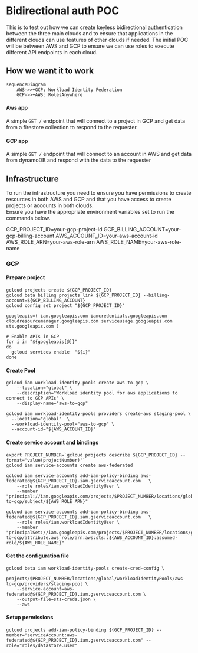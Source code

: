 # Bidirectional auth POC

This is to test out how we can create keyless bidirectional authentication between the three main clouds and to ensure
that applications in the different clouds can use features of other clouds if needed. The initial POC will be between 
AWS and GCP to ensure we can use roles to execute different API endpoints in each cloud.


## How we want it to work

```mermaid
sequenceDiagram
    AWS->>+GCP: Workload Identity Federation
    GCP->>+AWS: RolesAnywhere
```

#### Aws app

A simple `GET /` endpoint that will connect to a project in GCP and get data from a firestore collection to respond to 
the requester. 

#### GCP app

A simple `GET /` endpoint that will connect to an account in AWS and get data from dynamoDB and respond with the data 
to the requester

## Infrastructure

To run the infrastructure you need to ensure you have permissions to create resources in both AWS and GCP and that you
have access to create projects or accounts in both clouds.  
Ensure you have the appropriate environment variables set to run the commands below.

GCP_PROJECT_ID=your-gcp-project-id
GCP_BILLING_ACCOUNT=your-gcp-billing-account
AWS_ACCOUNT_ID=your-aws-account-id
AWS_ROLE_ARN=your-aws-role-arn
AWS_ROLE_NAME=your-aws-role-name

### GCP
#### Prepare project
```shell
gcloud projects create ${GCP_PROJECT_ID}
gcloud beta billing projects link ${GCP_PROJECT_ID} --billing-account=${GCP_BILLING_ACCOUNT}
gcloud config set project "${GCP_PROJECT_ID}"

googleapis=( iam.googleapis.com iamcredentials.googleapis.com cloudresourcemanager.googleapis.com serviceusage.googleapis.com sts.googleapis.com )

# Enable APIs in GCP
for i in "${googleapis[@]}"
do
  gcloud services enable  "${i}"
done
```

#### Create Pool
```shell
gcloud iam workload-identity-pools create aws-to-gcp \
    --location="global" \
    --description="Workload identity pool for aws applications to connect to GCP APIs" \
    --display-name="aws-to-gcp"
    
gcloud iam workload-identity-pools providers create-aws staging-pool \
  --location="global"  \
  --workload-identity-pool="aws-to-gcp" \
  --account-id="${AWS_ACCOUNT_ID}"
```

#### Create service account and bindings
```shell
export PROJECT_NUMBER=`gcloud projects describe ${GCP_PROJECT_ID} --format='value(projectNumber)'`
gcloud iam service-accounts create aws-federated

gcloud iam service-accounts add-iam-policy-binding aws-federated@${GCP_PROJECT_ID}.iam.gserviceaccount.com   \
    --role roles/iam.workloadIdentityUser \
    --member "principal://iam.googleapis.com/projects/$PROJECT_NUMBER/locations/global/workloadIdentityPools/aws-to-gcp/subject/${AWS_ROLE_ARN}"
    
gcloud iam service-accounts add-iam-policy-binding aws-federated@${GCP_PROJECT_ID}.iam.gserviceaccount.com   \
    --role roles/iam.workloadIdentityUser \
    --member "principalSet://iam.googleapis.com/projects/$PROJECT_NUMBER/locations/global/workloadIdentityPools/aws-to-gcp/attribute.aws_role/arn:aws:sts::${AWS_ACCOUNT_ID}:assumed-role/${AWS_ROLE_NAME}" 
```

#### Get the configuration file
```shell
gcloud beta iam workload-identity-pools create-cred-config \
    projects/$PROJECT_NUMBER/locations/global/workloadIdentityPools/aws-to-gcp/providers/staging-pool \
    --service-account=aws-federated@${GCP_PROJECT_ID}.iam.gserviceaccount.com \
    --output-file=sts-creds.json \
    --aws
```

#### Setup permissions
```shell
gcloud projects add-iam-policy-binding ${GCP_PROJECT_ID} --member="serviceAccount:aws-federated@${GCP_PROJECT_ID}.iam.gserviceaccount.com" --role="roles/datastore.user"
```